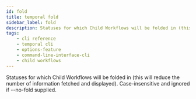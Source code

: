 ```yaml
---
id: fold
title: temporal fold
sidebar_label: fold
description: Statuses for which Child Workflows will be folded in (this will reduce the number of information fetched and displayed).
tags: 
    - cli reference
    - temporal cli
    - options-feature
    - command-line-interface-cli
    - child workflows
---
```


Statuses for which Child Workflows will be folded in (this will reduce the number of information fetched and displayed).
Case-insensitive and ignored if --no-fold supplied.
